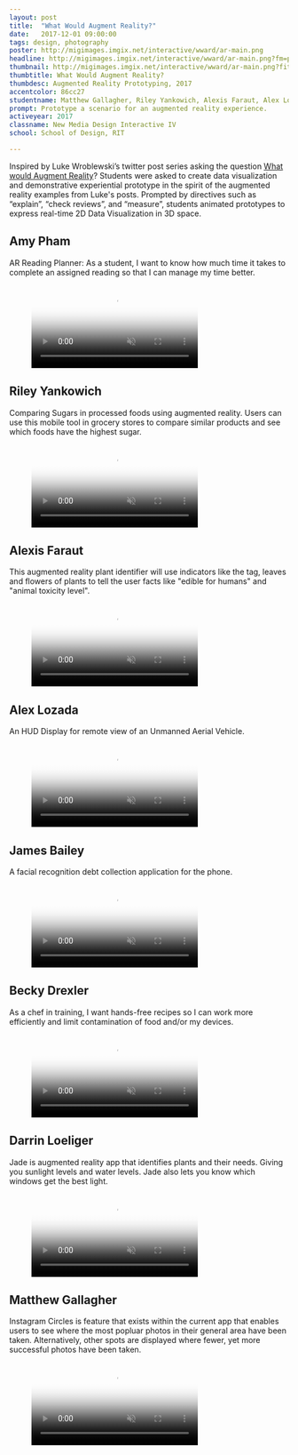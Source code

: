 ```yaml
---
layout: post
title:  "What Would Augment Reality?"
date:   2017-12-01 09:00:00
tags: design, photography
poster: http://migimages.imgix.net/interactive/wward/ar-main.png
headline: http://migimages.imgix.net/interactive/wward/ar-main.png?fm=pjpg&h=400&fit=crop&crop=fp&fp-x=0&fp-y=.4&auto=format
thumbnail: http://migimages.imgix.net/interactive/wward/ar-main.png?fit=crop&fm=pjpg&q=85&chromasub=444&crop=fp&fp-x=.45
thumbtitle: What Would Augment Reality?
thumbdesc: Augmented Reality Prototyping, 2017
accentcolor: 86cc27
studentname: Matthew Gallagher, Riley Yankowich, Alexis Faraut, Alex Lozada, Amy Pham, Becky Drexler, James Bailey, Darrin Lollinger
prompt: Prototype a scenario for an augmented reality experience.
activeyear: 2017
classname: New Media Design Interactive IV
school: School of Design, RIT

---
```


<section>
<p>Inspired by Luke Wroblewski’s twitter post series asking the question <a href="https://twitter.com/i/moments/887721492972175360?lang=en" target="_blank">What would Augment Reality</a>? Students were asked to create data visualization and demonstrative experiential prototype in the spirit of the augmented reality examples from Luke's posts. Prompted by directives such as “explain”, “check reviews”, and “measure”, students animated prototypes to express real-time 2D Data Visualization in 3D space.</p>

<h2>Amy Pham</h2>
<p>AR Reading Planner: As a student, I want to know how much time it takes to complete an assigned reading so that I can manage my time better.</p>
<figure class="vertical large">
<video preload="none" poster="{{ page.poster }}?fm=pjpg&w=360&h=640&fit=crop&blend=dd{{ page.accentcolor }}&bm=normal&sat=-100&q=50" playsinline autoplay muted controls loop src="http://students.miguelcardona.com/media/wward/amy-ar.mp4">
	<source src="http://students.miguelcardona.com/media/wward/amy-ar.mp4" type="video/mp4">
</video>
</figure>

<h2>Riley Yankowich</h2>
<p>Comparing Sugars in processed foods using augmented reality. Users can use this mobile tool in grocery stores to compare similar products and see which foods have the highest sugar.</p>
<figure class="vertical large">
<video preload="none" poster="{{ page.poster }}?fm=pjpg&w=360&h=640&fit=crop&blend=dd{{ page.accentcolor }}&bm=normal&sat=-100&q=50" playsinline autoplay muted controls loop src="http://students.miguelcardona.com/media/wward/riley-ar.mp4">
	<source src="http://students.miguelcardona.com/media/wward/riley-ar.mp4" type="video/mp4">
</video>
</figure>

<h2>Alexis Faraut</h2>
<p>This augmented reality plant identifier will use indicators like the tag, leaves and flowers of plants to tell the user facts like "edible for humans" and "animal toxicity level".</p>
<figure class="fullsize">
<video preload="none" poster="{{ page.poster }}?fm=pjpg&w=1074&h=604&fit=crop&blend=dd{{ page.accentcolor }}&bm=normal&sat=-100&q=50" playsinline autoplay muted controls loop src="http://students.miguelcardona.com/media/wward/alexis-ar.mp4">
	<source src="http://students.miguelcardona.com/media/wward/alexis-ar.mp4" type="video/mp4">
</video>
</figure>

<h2>Alex Lozada</h2>
<p>An HUD Display for remote view of an Unmanned Aerial Vehicle.</p>
<figure class="fullsize">
<video preload="none" poster="{{ page.poster }}?fm=pjpg&w=1074&h=604&fit=crop&blend=dd{{ page.accentcolor }}&bm=normal&sat=-100&q=50" playsinline autoplay muted controls loop src="http://students.miguelcardona.com/media/wward/alex-ar.mp4">
	<source src="http://students.miguelcardona.com/media/wward/alex-ar.mp4" type="video/mp4">
</video>
</figure>

<h2>James Bailey</h2>
<p>A facial recognition debt collection application for the phone.</p>
<figure class="fullsize">
<video preload="none" poster="{{ page.poster }}?fm=pjpg&w=1074&h=604&fit=crop&blend=dd{{ page.accentcolor }}&bm=normal&sat=-100&q=50" playsinline autoplay muted controls loop src="http://students.miguelcardona.com/media/wward/james-ar.mp4">
	<source src="http://students.miguelcardona.com/media/wward/james-ar.mp4" type="video/mp4">
</video>
</figure>

<h2>Becky Drexler</h2>
<p>As a chef in training, I want hands-free recipes so I can work more efficiently and limit contamination of food and/or my devices.</p>
<figure class="fullsize">
<video preload="none" poster="{{ page.poster }}?fm=pjpg&w=1074&h=604&fit=crop&blend=dd{{ page.accentcolor }}&bm=normal&sat=-100&q=50" playsinline autoplay muted controls loop src="http://students.miguelcardona.com/media/wward/becky-ar.mp4">
	<source src="http://students.miguelcardona.com/media/wward/becky-ar.mp4" type="video/mp4">
</video>
</figure>

<h2>Darrin Loeliger</h2>
<p>Jade is augmented reality app that identifies plants and their needs. Giving you sunlight levels and water levels. Jade also lets you know which windows get the best light.</p>
<figure class="fullsize">
<video preload="none" poster="{{ page.poster }}?fm=pjpg&w=1074&h=604&fit=crop&blend=dd{{ page.accentcolor }}&bm=normal&sat=-100&q=50" playsinline autoplay muted controls loop src="http://students.miguelcardona.com/media/wward/darrin-ar.mp4">
	<source src="http://students.miguelcardona.com/media/wward/darrin-ar.mp4" type="video/mp4">
</video>
</figure>

<h2>Matthew Gallagher</h2>
<p>Instagram Circles is feature that exists within the current app that enables users to see where the most popluar photos in their general area have been taken. Alternatively, other spots are displayed where fewer, yet more successful photos have been taken.</p>
<figure class="fullsize">
<video preload="none" poster="{{ page.poster }}?fm=pjpg&w=1074&h=604&fit=crop&blend=dd{{ page.accentcolor }}&bm=normal&sat=-100&q=50" playsinline autoplay muted controls loop src="http://students.miguelcardona.com/media/wward/matt-ar.mp4">
	<source src="http://students.miguelcardona.com/media/wward/matt-ar.mp4" type="video/mp4">
</video>
</figure>


</section>

